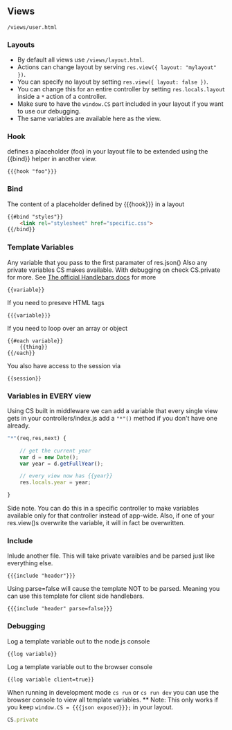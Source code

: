 ## Views

```
/views/user.html
```


### Layouts

- By default all views use `/views/layout.html`.
- Actions can change layout by serving `res.view({ layout: "mylayout" })`.
- You can specify no layout by setting `res.view({ layout: false })`.
- You can change this for an entire controller by setting `res.locals.layout` inside a `*` action of a controller.
- Make sure to have the `window.CS` part included in your layout if you want to use our debugging.
- The same variables are available here as the view.


### Hook

defines a placeholder (foo) in your layout file to be extended using the {{bind}} helper in another view.

```
{{{hook "foo"}}}
```


### Bind

The content of a placeholder defined by {{{hook}}} in a layout

```html
{{#bind "styles"}}
	<link rel="stylesheet" href="specific.css">
{{/bind}}
```


### Template Variables

Any variable that you pass to the first paramater of res.json()
Also any private variables CS makes available. With debugging on check CS.private for more.
See [The official Handlebars docs](http://handlebarsjs.com/) for more

```
{{variable}}
```

If you need to preseve HTML tags

```
{{{variable}}}
```

If you need to loop over an array or object

```
{{#each variable}}
	{{thing}}
{{/each}}
```

You also have access to the session via

```
{{session}}
```


### Variables in EVERY view

Using CS built in middleware we can add a variable that every single view gets
in your controllers/index.js add a `"*"()` method if you don't have one already.

```js
"*"(req,res,next) {

	// get the current year
	var d = new Date();
	var year = d.getFullYear();

	// every view now has {{year}}
	res.locals.year = year;

}
```

Side note. You can do this in a specific controller to make variables available only for that controller instead of app-wide. Also, if one of your res.view()s overwrite the variable, it will in fact be overwritten.


### Include

Inlude another file. This will take private varaibles and be parsed just like everything else.

```
{{{include "header"}}}
```

Using parse=false will cause the template NOT to be parsed. Meaning you can use this template for client side handlebars.

```
{{{include "header" parse=false}}}
```


### Debugging

Log a template variable out to the node.js console

```
{{log variable}}
```

Log a template variable out to the browser console

```
{{log variable client=true}}
```

When running in development mode `cs run` or `cs run dev` you can use the browser console to view all template variables.
** Note: This only works if you keep `window.CS = {{{json exposed}}};` in your layout.

```js
CS.private
```
